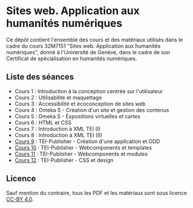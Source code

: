 # Sites web. Application aux humanités numériques
Ce dépôt contient l'ensemble des cours et des matériaux utilisés dans le cadre du cours 32M7151 "Sites web. Application aux humanités numériques", donné à l'Université de Genève, dans le cadre de son Certificat de spécialisation en humanités numériques.

## Liste des séances
- Cours 1 : Introduction à la conception centrée sur l'utilisateur
- Cours 2 : Utilisabilité et maquettage
- Cours 3 : Accessibilité et écoconception de sites web
- Cours 4 : Omeka S - Création d'un site et gestion des contenus
- Cours 5 : Omeka S - Expositions virtuelles et cartes
- Cours 6 : HTML et CSS
- Cours 7 : Introduction à XML TEI (I)
- Cours 8 : Introduction à XML TEI (II)
- [Cours 9](https://github.com/Leblance/formation-cuso-2025) : TEI-Publisher - Création d'une application et ODD
- [Cours 10](https://github.com/Leblance/formation-cuso-2025/blob/main/04_Templates.md) : TEI-Publisher - Webcomponents et templates
- [Cours 11](https://github.com/Leblance/formation-cuso-2025/blob/main/05_Modules.md) : TEI-Publisher - Webcomponents et modules
- [Cours 12](https://github.com/Leblance/formation-cuso-2025/blob/main/06_CSS.md) : TEI-Publisher - CSS et design

## Licence
Sauf mention du contraire, tous les PDF et les matériaux sont sous licence [CC-BY 4.0](https://creativecommons.org/licenses/by/4.0/).

